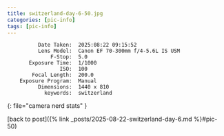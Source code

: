 ```yaml
---
title: switzerland-day-6-50.jpg
categories: [pic-info]
tags: [pic-info]
---
```


```text
          Date Taken:  2025:08:22 09:15:52
          Lens Model:  Canon EF 70-300mm f/4-5.6L IS USM
              F-Stop:  5.0
       Exposure Time:  1/1000
                 ISO:  100
        Focal Length:  200.0
    Exposure Program:  Manual
          Dimensions:  1440 x 810
            keywords:  switzerland
```
{: file="camera nerd stats" }

[back to post]({% link _posts/2025-08-22-switzerland-day-6.md %}#pic-50)